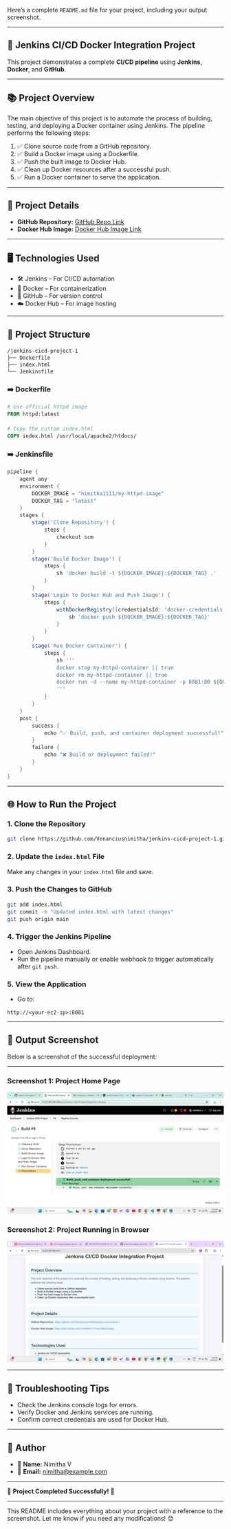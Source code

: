 Here’s a complete `README.md` file for your project, including your output screenshot.

---

## 🚀 **Jenkins CI/CD Docker Integration Project**

This project demonstrates a complete **CI/CD pipeline** using **Jenkins**, **Docker**, and **GitHub**.

---

## 📚 **Project Overview**

The main objective of this project is to automate the process of building, testing, and deploying a Docker container using Jenkins. The pipeline performs the following steps:

1. ✅ Clone source code from a GitHub repository.  
2. ✅ Build a Docker image using a Dockerfile.  
3. ✅ Push the built image to Docker Hub.  
4. ✅ Clean up Docker resources after a successful push.  
5. ✅ Run a Docker container to serve the application.

---

## 🔗 **Project Details**

- **GitHub Repository:** [GitHub Repo Link](https://github.com/Venanciusnimitha/jenkins-cicd-project-1)  
- **Docker Hub Image:** [Docker Hub Image Link](https://hub.docker.com/r/nimitha1111/my-httpd-image)  

---

## 🖥️ **Technologies Used**

- 🛠️ Jenkins – For CI/CD automation  
- 🐳 Docker – For containerization  
- 📝 GitHub – For version control  
- ☁️ Docker Hub – For image hosting  

---

## 📄 **Project Structure**

```
/jenkins-cicd-project-1
├── Dockerfile
├── index.html
└── Jenkinsfile
```

### ➡️ **Dockerfile**
```Dockerfile
# Use official httpd image
FROM httpd:latest

# Copy the custom index.html
COPY index.html /usr/local/apache2/htdocs/
```

### ➡️ **Jenkinsfile**
```groovy
pipeline {
    agent any
    environment {
        DOCKER_IMAGE = "nimitha1111/my-httpd-image"
        DOCKER_TAG = "latest"
    }
    stages {
        stage('Clone Repository') {
            steps {
                checkout scm
            }
        }
        stage('Build Docker Image') {
            steps {
                sh 'docker build -t ${DOCKER_IMAGE}:${DOCKER_TAG} .'
            }
        }
        stage('Login to Docker Hub and Push Image') {
            steps {
                withDockerRegistry([credentialsId: 'docker-credentials', url: '']) {
                    sh 'docker push ${DOCKER_IMAGE}:${DOCKER_TAG}'
                }
            }
        }
        stage('Run Docker Container') {
            steps {
                sh '''
                docker stop my-httpd-container || true
                docker rm my-httpd-container || true
                docker run -d --name my-httpd-container -p 8081:80 ${DOCKER_IMAGE}:${DOCKER_TAG}
                '''
            }
        }
    }
    post {
        success {
            echo "✅ Build, push, and container deployment successful!"
        }
        failure {
            echo "❌ Build or deployment failed!"
        }
    }
}
```

---

## 🌐 **How to Run the Project**

### 1. **Clone the Repository**
```bash
git clone https://github.com/Venanciusnimitha/jenkins-cicd-project-1.git
```

### 2. **Update the `index.html` File**
Make any changes in your `index.html` file and save.

### 3. **Push the Changes to GitHub**
```bash
git add index.html
git commit -m "Updated index.html with latest changes"
git push origin main
```

### 4. **Trigger the Jenkins Pipeline**
- Open Jenkins Dashboard.
- Run the pipeline manually or enable webhook to trigger automatically after `git push`.

### 5. **View the Application**
- Go to:  
```
http://<your-ec2-ip>:8081
```

---

## 📸 **Output Screenshot**

Below is a screenshot of the successful deployment:

---

### Screenshot 1: Project Home Page
![Project Output 1](./output1.png)

### Screenshot 2: Project Running in Browser
![Project Output 2](./output2.png)

---

## 🧰 **Troubleshooting Tips**

- Check the Jenkins console logs for errors.
- Verify Docker and Jenkins services are running.
- Confirm correct credentials are used for Docker Hub.

---

## 📝 **Author**
- 🎯 **Name:** Nimitha V  
- 📧 **Email:** nimitha@example.com

---

🎉 **Project Completed Successfully!** 🚀

---

This README includes everything about your project with a reference to the screenshot. Let me know if you need any modifications! 😊